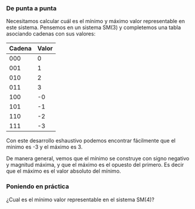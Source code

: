 ### De punta a punta

Necesitamos calcular cuál es el mínimo y máximo valor representable en este sistema. Pensemos en un sistema SM(3) y completemos una tabla asociando cadenas con sus valores:

| Cadena | Valor |
|---|---|
|000| 0 |
|001| 1 |
|010| 2 |
|011| 3 |
|100| -0 |
|101| -1|
|110| -2 |
|111| -3 |


Con este desarrollo eshaustivo podemos encontrar fácilmente que el minimo es -3 y el máximo es 3.

De manera general, vemos que el mínimo se construye con signo negativo y magnitud máxima, y que el máximo es el opuesto del primero. Es decir que el máximo es el valor absoluto del mínimo.

### Poniendo en práctica

¿Cual es el mínimo valor representable en el sistema SM(4)?